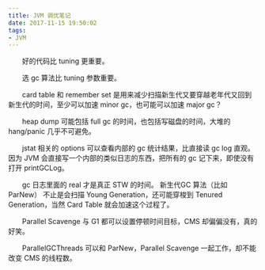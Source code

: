 ```yaml
---
title: JVM 调优笔记
date: 2017-11-15 19:50:02
tags:
- JVM
---
```


&emsp;&emsp;好的代码比 tuning 更重要。

&emsp;&emsp;选 gc 算法比 tuning 参数重要。

&emsp;&emsp;card table 和 remember set 是用来减少扫描新生代又要穿越老年代又回到新生代的时间，至少可以加速 minor gc，也可能可以加速 major gc？

&emsp;&emsp;heap dump 可能包括 full gc 的时间，也包括写磁盘的时间，大堆的 hang/panic 几乎不可避免。

&emsp;&emsp;jstat 相关的 options 可以查看内部的 gc 统计结果，比直接读 gc log 直观。因为 JVM 会直接写一个内部的类似日志的东西，把所有的 gc 记下来，即使没有打开 printGCLog。

&emsp;&emsp;gc 日志里面的 real 才是真正 STW 的时间。
新生代GC 算法（比如 ParNew） 不止是会扫描 Young Generation，还可能穿梭到 Tenured Generation，当然 Card Table 就会加速这个过程了。

&emsp;&emsp;Parallel Scavenge 与 G1 都可以设置停顿时间目标，CMS 却偏偏没有，真的好笑。

&emsp;&emsp;ParallelGCThreads 可以和 ParNew，Parallel Scavenge 一起工作，却不能改变 CMS 的线程数。